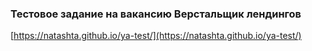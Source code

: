 ### Тестовое задание на вакансию Верстальщик лендингов

[https://natashta.github.io/ya-test/](https://natashta.github.io/ya-test/)

